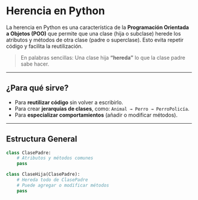 # Herencia en Python

La herencia en Python es una característica de la **Programación Orientada a Objetos (POO)** que permite que una clase (hija o subclase) herede los atributos y métodos de otra clase (padre o superclase). Esto evita repetir código y facilita la reutilización.

> En palabras sencillas:
> Una clase hija **“hereda”** lo que la clase padre sabe hacer.

---

## ¿Para qué sirve?
- Para **reutilizar código** sin volver a escribirlo.
- Para crear **jerarquías de clases**, como:
  `Animal → Perro → PerroPolicía`.
- Para **especializar comportamientos** (añadir o modificar métodos).

---

## Estructura General

```python
class ClasePadre:
    # Atributos y métodos comunes
    pass

class ClaseHija(ClasePadre):
    # Hereda todo de ClasePadre
    # Puede agregar o modificar métodos
    pass

